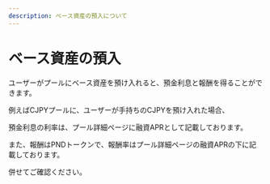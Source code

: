 ```yaml
---
description: ベース資産の預入について
---
```


# ベース資産の預入

ユーザーがプールにベース資産を預け入れると、預金利息と報酬を得ることができます。

例えばCJPYプールに、ユーザーが手持ちのCJPYを預け入れた場合、



預金利息の利率は、プール詳細ページに融資APRとして記載しております。

また、報酬はPNDトークンで、報酬率はプール詳細ページの融資APRの下に記載しております。

併せてご確認ください。

